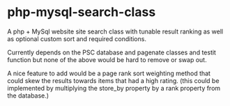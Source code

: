 # php-mysql-search-class
A php + MySql website site search class with tunable result ranking as well as optional custom sort and required conditions.

Currently depends on the PSC database and pagenate classes and testit function but none of the above would be hard to remove or swap out.

A nice feature to add would be a page rank sort weighting method that could skew the results towards items that had a high rating. (this could be implemented by multiplying the store_by property by a rank property from the database.)

